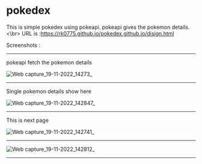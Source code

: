 # pokedex

This is simple pokedex using pokeapi. pokeapi gives the pokemon details.<\br>
URL is :https://rk0775.github.io/pokedex.github.io/disign.html

Screenshots : 

*********************************************************************
pokeapi fetch the pokemon details

![Web capture_19-11-2022_14273_](https://user-images.githubusercontent.com/118426413/202844018-9513c7aa-511c-4ac5-8ae2-1c298a4a38c3.jpeg)
*********************************************************************

Single pokemon details show here


![Web capture_19-11-2022_142847_](https://user-images.githubusercontent.com/118426413/202843981-7f4a48ae-20fc-4e6a-b98c-f3ef58419b35.jpeg)
********************************************************************

This is next page 

![Web capture_19-11-2022_142741_](https://user-images.githubusercontent.com/118426413/202843947-eaf19d03-5af2-4408-b814-2fd196c9fe78.jpeg)
********************************************************************


![Web capture_19-11-2022_142812_](https://user-images.githubusercontent.com/118426413/202844032-5b1f3ade-414b-4df0-9610-da340ff4392c.jpeg)
******************************************************************
